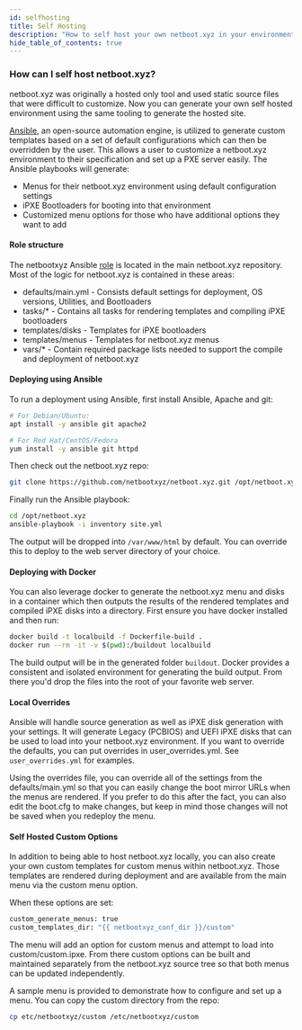 ```yaml
---
id: selfhosting
title: Self Hosting
description: "How to self host your own netboot.xyz in your environment"
hide_table_of_contents: true
---
```


### How can I self host netboot.xyz?

netboot.xyz was originally a hosted only tool and used static source files that were difficult to customize.  Now you can generate your own self hosted environment using the same tooling to generate the hosted site.

[Ansible](https://www.ansible.com/), an open-source automation engine, is utilized to generate custom templates based on a set of default configurations which can then be overridden by the user. This allows a user to customize a netboot.xyz environment to their specification and set up a PXE server easily. The Ansible playbooks will generate:

* Menus for their netboot.xyz environment using default configuration settings
* iPXE Bootloaders for booting into that environment
* Customized menu options for those who have additional options they want to add

#### Role structure

The netbootxyz Ansible [role](https://github.com/netbootxyz/netboot.xyz/tree/master/roles/netbootxyz) is located in the main netboot.xyz repository.  Most of the logic for netboot.xyz is contained in these areas:

* defaults/main.yml - Consists default settings for deployment, OS versions, Utilities, and Bootloaders
* tasks/* - Contains all tasks for rendering templates and compiling iPXE bootloaders
* templates/disks - Templates for iPXE bootloaders
* templates/menus - Templates for netboot.xyz menus
* vars/* - Contain required package lists needed to support the compile and deployment of netboot.xyz

#### Deploying using Ansible

To run a deployment using Ansible, first install Ansible, Apache and git:

```bash
# For Debian/Ubuntu:
apt install -y ansible git apache2

# For Red Hat/CentOS/Fedora
yum install -y ansible git httpd
```

Then check out the netboot.xyz repo:

```bash
git clone https://github.com/netbootxyz/netboot.xyz.git /opt/netboot.xyz
```

Finally run the Ansible playbook:

```bash
cd /opt/netboot.xyz
ansible-playbook -i inventory site.yml
```

The output will be dropped into `/var/www/html` by default.  You can override this to deploy to the web server directory of your choice.

#### Deploying with Docker

You can also leverage docker to generate the netboot.xyz menu and disks in a container which then outputs the results of the rendered templates and compiled iPXE disks into a directory.  First ensure you have docker installed and then run:

```bash
docker build -t localbuild -f Dockerfile-build .
docker run --rm -it -v $(pwd):/buildout localbuild
```

The build output will be in the generated folder `buildout`. Docker provides a consistent and isolated environment for generating the build output. From there you'd drop the files into the root of your favorite web server.

#### Local Overrides

Ansible will handle source generation as well as iPXE disk generation with your settings.  It will generate Legacy (PCBIOS) and UEFI iPXE disks that can be used to load into your netboot.xyz environment. If you want to override the defaults, you can put overrides in user_overrides.yml.  See `user_overrides.yml` for examples.

Using the overrides file, you can override all of the settings from the defaults/main.yml so that you can easily change the boot mirror URLs when the menus are rendered.  If you prefer to do this after the fact, you can also edit the boot.cfg to make changes, but keep in mind those changes will not be saved when you redeploy the menu.

#### Self Hosted Custom Options

In addition to being able to host netboot.xyz locally, you can also create your own custom templates for custom menus within netboot.xyz. Those templates are rendered during deployment and are available from the main menu via the custom menu option.

When these options are set:

```bash
custom_generate_menus: true
custom_templates_dir: "{{ netbootxyz_conf_dir }}/custom"
```

The menu will add an option for custom menus and attempt to load into custom/custom.ipxe. From there custom options can be built and maintained separately from the netboot.xyz source tree so that both menus can be updated independently.

A sample menu is provided to demonstrate how to configure and set up a menu. You can copy the custom directory from the repo:

```bash
cp etc/netbootxyz/custom /etc/netbootxyz/custom
```
